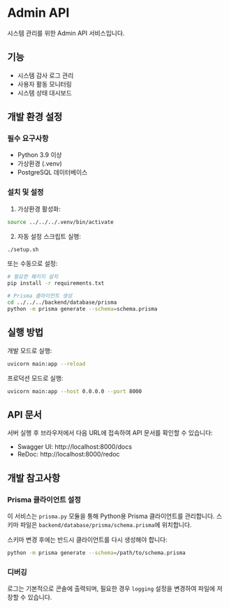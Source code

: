 # Admin API

시스템 관리를 위한 Admin API 서비스입니다.

## 기능

- 시스템 감사 로그 관리
- 사용자 활동 모니터링
- 시스템 상태 대시보드

## 개발 환경 설정

### 필수 요구사항

- Python 3.9 이상
- 가상환경 (.venv)
- PostgreSQL 데이터베이스

### 설치 및 설정

1. 가상환경 활성화:

```bash
source ../../../.venv/bin/activate
```

2. 자동 설정 스크립트 실행:

```bash
./setup.sh
```

또는 수동으로 설정:

```bash
# 필요한 패키지 설치
pip install -r requirements.txt

# Prisma 클라이언트 생성
cd ../../../backend/database/prisma
python -m prisma generate --schema=schema.prisma
```

## 실행 방법

개발 모드로 실행:

```bash
uvicorn main:app --reload
```

프로덕션 모드로 실행:

```bash
uvicorn main:app --host 0.0.0.0 --port 8000
```

## API 문서

서버 실행 후 브라우저에서 다음 URL에 접속하여 API 문서를 확인할 수 있습니다:

- Swagger UI: http://localhost:8000/docs
- ReDoc: http://localhost:8000/redoc

## 개발 참고사항

### Prisma 클라이언트 설정

이 서비스는 `prisma.py` 모듈을 통해 Python용 Prisma 클라이언트를 관리합니다.
스키마 파일은 `backend/database/prisma/schema.prisma`에 위치합니다.

스키마 변경 후에는 반드시 클라이언트를 다시 생성해야 합니다:

```bash
python -m prisma generate --schema=/path/to/schema.prisma
```

### 디버깅

로그는 기본적으로 콘솔에 출력되며, 필요한 경우 `logging` 설정을 변경하여 파일에 저장할 수 있습니다.
